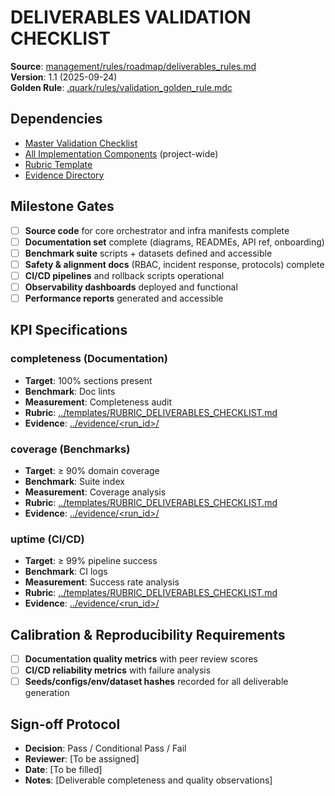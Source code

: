 # DELIVERABLES VALIDATION CHECKLIST

**Source**: [management/rules/roadmap/deliverables_rules.md](../../../management/rules/roadmap/deliverables_rules.md)  
**Version**: 1.1 (2025-09-24)  
**Golden Rule**: [.quark/rules/validation_golden_rule.mdc](../../../.quark/rules/validation_golden_rule.mdc)  

## Dependencies
- [Master Validation Checklist](../MASTER_VALIDATION_CHECKLIST.md)
- [All Implementation Components](../../../) (project-wide)
- [Rubric Template](../templates/RUBRIC_DELIVERABLES_CHECKLIST.md)
- [Evidence Directory](../evidence/)

## Milestone Gates
- [ ] **Source code** for core orchestrator and infra manifests complete
- [ ] **Documentation set** complete (diagrams, READMEs, API ref, onboarding)
- [ ] **Benchmark suite** scripts + datasets defined and accessible
- [ ] **Safety & alignment docs** (RBAC, incident response, protocols) complete
- [ ] **CI/CD pipelines** and rollback scripts operational
- [ ] **Observability dashboards** deployed and functional
- [ ] **Performance reports** generated and accessible

## KPI Specifications

### completeness (Documentation)
- **Target**: 100% sections present
- **Benchmark**: Doc lints
- **Measurement**: Completeness audit
- **Rubric**: [../templates/RUBRIC_DELIVERABLES_CHECKLIST.md](../templates/RUBRIC_DELIVERABLES_CHECKLIST.md)
- **Evidence**: [../evidence/<run_id>/](../evidence/)

### coverage (Benchmarks)
- **Target**: ≥ 90% domain coverage
- **Benchmark**: Suite index
- **Measurement**: Coverage analysis
- **Rubric**: [../templates/RUBRIC_DELIVERABLES_CHECKLIST.md](../templates/RUBRIC_DELIVERABLES_CHECKLIST.md)
- **Evidence**: [../evidence/<run_id>/](../evidence/)

### uptime (CI/CD)
- **Target**: ≥ 99% pipeline success
- **Benchmark**: CI logs
- **Measurement**: Success rate analysis
- **Rubric**: [../templates/RUBRIC_DELIVERABLES_CHECKLIST.md](../templates/RUBRIC_DELIVERABLES_CHECKLIST.md)
- **Evidence**: [../evidence/<run_id>/](../evidence/)

## Calibration & Reproducibility Requirements
- [ ] **Documentation quality metrics** with peer review scores
- [ ] **CI/CD reliability metrics** with failure analysis
- [ ] **Seeds/configs/env/dataset hashes** recorded for all deliverable generation

## Sign-off Protocol
- **Decision**: Pass / Conditional Pass / Fail
- **Reviewer**: [To be assigned]
- **Date**: [To be filled]
- **Notes**: [Deliverable completeness and quality observations]